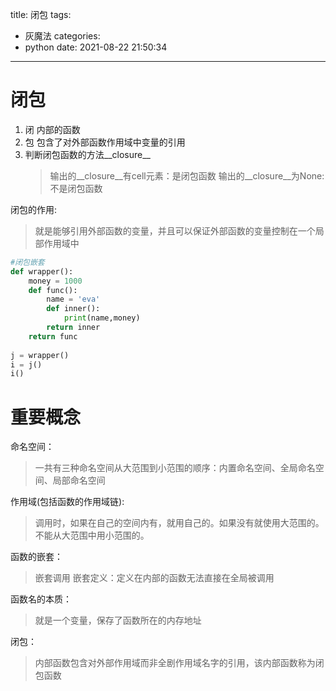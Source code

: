 title: 闭包
tags:
  - 灰魔法
categories:
  - python
date: 2021-08-22 21:50:34
---
# 闭包
1. 闭 内部的函数
2. 包 包含了对外部函数作用域中变量的引用    
3. 判断闭包函数的方法__closure__
    >输出的__closure__有cell元素：是闭包函数
    >输出的__closure__为None:不是闭包函数

闭包的作用:
>就是能够引用外部函数的变量，并且可以保证外部函数的变量控制在一个局部作用域中
```python
#闭包嵌套
def wrapper():
    money = 1000
    def func():
        name = 'eva'
        def inner():
            print(name,money)
        return inner
    return func
 
j = wrapper()
i = j()
i()
```


# 重要概念
命名空间：
>一共有三种命名空间从大范围到小范围的顺序：内置命名空间、全局命名空间、局部命名空间

作用域(包括函数的作用域链):
>调用时，如果在自己的空间内有，就用自己的。如果没有就使用大范围的。不能从大范围中用小范围的。

函数的嵌套：
>嵌套调用
>嵌套定义：定义在内部的函数无法直接在全局被调用

函数名的本质：
>就是一个变量，保存了函数所在的内存地址

闭包：
>内部函数包含对外部作用域而非全剧作用域名字的引用，该内部函数称为闭包函数
